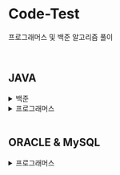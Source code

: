 # Code-Test
프로그래머스 및 백준 알고리즘 풀이


<br/>

## JAVA

<details>
  <summary>백준</summary>
  <div markdown="1">
    
  
  </div>
</details>

<details>
  <summary>프로그래머스</summary>
  <div markdown="1">
 
  </div>
</details>


<br/>

## ORACLE & MySQL
<details>
  <summary>프로그래머스</summary>
  <div markdown=“1”>

    
  </div>
</details>
